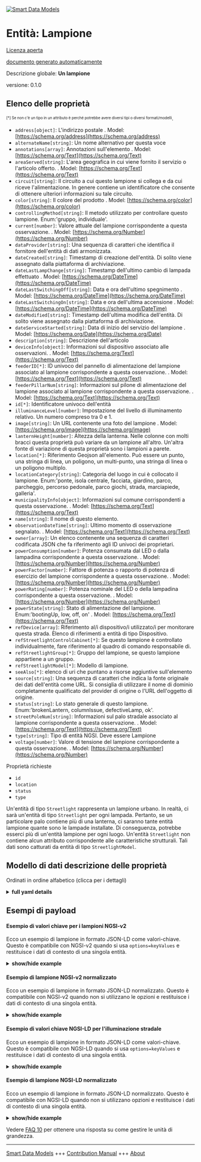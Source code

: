 <!-- 10-Header -->  
[![Smart Data Models](https://smartdatamodels.org/wp-content/uploads/2022/01/SmartDataModels_logo.png "Logo")](https://smartdatamodels.org)  
Entità: Lampione  
================<!-- /10-Header -->  
<!-- 15-License -->  
[Licenza aperta](https://github.com/smart-data-models//dataModel.Streetlighting/blob/master/Streetlight/LICENSE.md)  
[documento generato automaticamente](https://docs.google.com/presentation/d/e/2PACX-1vTs-Ng5dIAwkg91oTTUdt8ua7woBXhPnwavZ0FxgR8BsAI_Ek3C5q97Nd94HS8KhP-r_quD4H0fgyt3/pub?start=false&loop=false&delayms=3000#slide=id.gb715ace035_0_60)  
<!-- /15-License -->  
<!-- 20-Description -->  
Descrizione globale: **Un lampione**  
versione: 0.1.0  
<!-- /20-Description -->  
<!-- 30-PropertiesList -->  

## Elenco delle proprietà  

<sup><sub>[*] Se non c'è un tipo in un attributo è perché potrebbe avere diversi tipi o diversi formati/modelli</sub></sup>.  
- `address[object]`: L'indirizzo postale  . Model: [https://schema.org/address](https://schema.org/address)- `alternateName[string]`: Un nome alternativo per questa voce  - `annotations[array]`: Annotazioni sull'elemento  . Model: [https://schema.org/Text](https://schema.org/Text)- `areaServed[string]`: L'area geografica in cui viene fornito il servizio o l'articolo offerto.  . Model: [https://schema.org/Text](https://schema.org/Text)- `circuit[string]`: Il circuito a cui questo lampione si collega e da cui riceve l'alimentazione. In genere contiene un identificatore che consente di ottenere ulteriori informazioni su tale circuito.  - `color[string]`: Il colore del prodotto  . Model: [https://schema.org/color](https://schema.org/color)- `controllingMethod[string]`: Il metodo utilizzato per controllare questo lampione. Enum:'gruppo, individuale'.  - `current[number]`: Valore attuale del lampione corrispondente a questa osservazione.  . Model: [https://schema.org/Number](https://schema.org/Number)- `dataProvider[string]`: Una sequenza di caratteri che identifica il fornitore dell'entità di dati armonizzata.  - `dateCreated[string]`: Timestamp di creazione dell'entità. Di solito viene assegnato dalla piattaforma di archiviazione.  - `dateLastLampChange[string]`: Timestamp dell'ultimo cambio di lampada effettuato  . Model: [https://schema.org/DateTime](https://schema.org/DateTime)- `dateLastSwitchingOff[string]`: Data e ora dell'ultimo spegnimento  . Model: [https://schema.org/DateTime](https://schema.org/DateTime)- `dateLastSwitchingOn[string]`: Data e ora dell'ultima accensione  . Model: [https://schema.org/DateTime](https://schema.org/DateTime)- `dateModified[string]`: Timestamp dell'ultima modifica dell'entità. Di solito viene assegnato dalla piattaforma di archiviazione.  - `dateServiceStarted[string]`: Data di inizio del servizio del lampione  . Model: [https://schema.org/Date](https://schema.org/Date)- `description[string]`: Descrizione dell'articolo  - `deviceInfo[object]`: Informazioni sul dispositivo associato alle osservazioni.  . Model: [https://schema.org/Text](https://schema.org/Text)- `feederID[*]`: ID univoco del pannello di alimentazione del lampione associato al lampione corrispondente a questa osservazione.  . Model: [https://schema.org/Text](https://schema.org/Text)- `feederPillarNum[string]`: Informazioni sul pilone di alimentazione del lampione associato al lampione corrispondente a questa osservazione.  . Model: [https://schema.org/Text](https://schema.org/Text)- `id[*]`: Identificatore univoco dell'entità  - `illuminanceLevel[number]`: Impostazione del livello di illuminamento relativo. Un numero compreso tra 0 e 1.  - `image[string]`: Un URL contenente una foto del lampione  . Model: [https://schema.org/image](https://schema.org/image)- `lanternHeight[number]`: Altezza della lanterna. Nelle colonne con molti bracci questa proprietà può variare da un lampione all'altro. Un'altra fonte di variazione di questa proprietà sono i lampioni a parete.  - `location[*]`: Riferimento Geojson all'elemento. Può essere un punto, una stringa di linea, un poligono, un multi-punto, una stringa di linea o un poligono multiplo.  - `locationCategory[string]`: Categoria del luogo in cui è collocato il lampione. Enum:'ponte, isola centrale, facciata, giardino, parco, parcheggio, percorso pedonale, parco giochi, strada, marciapiede, galleria'.  - `municipalityInfo[object]`: Informazioni sul comune corrispondenti a questa osservazione.  . Model: [https://schema.org/Text](https://schema.org/Text)- `name[string]`: Il nome di questo elemento.  - `observationDateTime[string]`: Ultimo momento di osservazione segnalato.  . Model: [https://schema.org/Text](https://schema.org/Text)- `owner[array]`: Un elenco contenente una sequenza di caratteri codificata JSON che fa riferimento agli ID univoci dei proprietari.  - `powerConsumption[number]`: Potenza consumata dal LED o dalla lampadina corrispondente a questa osservazione.  . Model: [https://schema.org/Number](https://schema.org/Number)- `powerFactor[number]`: Fattore di potenza o rapporto di potenza di esercizio del lampione corrispondente a questa osservazione.  . Model: [https://schema.org/Number](https://schema.org/Number)- `powerRating[number]`: Potenza nominale del LED o della lampadina corrispondente a questa osservazione.  . Model: [https://schema.org/Number](https://schema.org/Number)- `powerState[string]`: Stato di alimentazione del lampione. Enum:'bootingUp, low, off, on'  . Model: [https://schema.org/Text](https://schema.org/Text)- `refDevice[array]`: Riferimento al/i dispositivo/i utilizzato/i per monitorare questa strada. Elenco di riferimenti a entità di tipo Dispositivo.  - `refStreetlightControlCabinet[*]`: Se questo lampione è controllato individualmente, fare riferimento al quadro di comando responsabile di.  - `refStreetlightGroup[*]`: Gruppo del lampione, se questo lampione appartiene a un gruppo.  - `refStreetlightModel[*]`: Modello di lampione.  - `seeAlso[*]`: elenco di uri che puntano a risorse aggiuntive sull'elemento  - `source[string]`: Una sequenza di caratteri che indica la fonte originale dei dati dell'entità come URL. Si consiglia di utilizzare il nome di dominio completamente qualificato del provider di origine o l'URL dell'oggetto di origine.  - `status[string]`: Lo stato generale di questo lampione. Enum:'brokenLantern, columnIssue, defectiveLamp, ok'.  - `streetPoleNum[string]`: Informazioni sul palo stradale associato al lampione corrispondente a questa osservazione.  . Model: [https://schema.org/Text](https://schema.org/Text)- `type[string]`: Tipo di entità NGSI. Deve essere Lampione  - `voltage[number]`: Valore di tensione del lampione corrispondente a questa osservazione.  . Model: [https://schema.org/Number](https://schema.org/Number)<!-- /30-PropertiesList -->  
<!-- 35-RequiredProperties -->  
Proprietà richieste  
- `id`  - `location`  - `status`  - `type`  <!-- /35-RequiredProperties -->  
<!-- 40-RequiredProperties -->  
Un'entità di tipo `Streetlight` rappresenta un lampione urbano. In realtà, ci sarà un'entità di tipo `Streetlight` per ogni lampada. Pertanto, se un particolare palo contiene più di una lanterna, ci saranno tante entità lampione quante sono le lampade installate. Di conseguenza, potrebbe esserci più di un'entità lampione per ogni luogo. Un'entità `Streetlight` non contiene alcun attributo corrispondente alle caratteristiche strutturali. Tali dati sono catturati da entità di tipo `StreetlightModel`.  
<!-- /40-RequiredProperties -->  
<!-- 50-DataModelHeader -->  
## Modello di dati descrizione delle proprietà  
Ordinati in ordine alfabetico (clicca per i dettagli)  
<!-- /50-DataModelHeader -->  
<!-- 60-ModelYaml -->  
<details><summary><strong>full yaml details</strong></summary>    
```yaml  
Streetlight:    
  description: 'A Street light'    
  properties:    
    address:    
      description: 'The mailing address'    
      properties:    
        addressCountry:    
          description: 'Property. The country. For example, Spain. Model:''https://schema.org/addressCountry'''    
          type: string    
        addressLocality:    
          description: 'Property. The locality in which the street address is, and which is in the region. Model:''https://schema.org/addressLocality'''    
          type: string    
        addressRegion:    
          description: 'Property. The region in which the locality is, and which is in the country. Model:''https://schema.org/addressRegion'''    
          type: string    
        postOfficeBoxNumber:    
          description: 'Property. The post office box number for PO box addresses. For example, 03578. Model:''https://schema.org/postOfficeBoxNumber'''    
          type: string    
        postalCode:    
          description: 'Property. The postal code. For example, 24004. Model:''https://schema.org/https://schema.org/postalCode'''    
          type: string    
        streetAddress:    
          description: 'Property. The street address. Model:''https://schema.org/streetAddress'''    
          type: string    
      type: object    
      x-ngsi:    
        model: https://schema.org/address    
        type: Property    
    alternateName:    
      description: 'An alternative name for this item'    
      type: string    
      x-ngsi:    
        type: Property    
    annotations:    
      description: 'Annotations about the item'    
      items:    
        type: string    
      type: array    
      x-ngsi:    
        model: https://schema.org/Text    
        type: Property    
    areaServed:    
      description: 'The geographic area where a service or offered item is provided'    
      type: string    
      x-ngsi:    
        model: https://schema.org/Text    
        type: Property    
    circuit:    
      description: 'The circuit to which this streetlight connects to and gets power from. Typically it will contain an identifier that will allow to obtain more information about such circuit.'    
      type: string    
      x-ngsi:    
        type: Property    
    color:    
      description: 'The color of the product'    
      type: string    
      x-ngsi:    
        model: https://schema.org/color    
        type: Property    
    controllingMethod:    
      description: 'The method used to control this streetlight. Enum:''group, individual''. '    
      enum:    
        - group    
        - individual    
      type: string    
      x-ngsi:    
        type: Property    
    current:    
      description: 'Current value of the streetlight corresponding to this observation.'    
      type: number    
      x-ngsi:    
        model: https://schema.org/Number    
        type: Property    
    dataProvider:    
      description: 'A sequence of characters identifying the provider of the harmonised data entity.'    
      type: string    
      x-ngsi:    
        type: Property    
    dateCreated:    
      description: 'Entity creation timestamp. This will usually be allocated by the storage platform.'    
      format: date-time    
      type: string    
      x-ngsi:    
        type: Property    
    dateLastLampChange:    
      description: 'Timestamp of the last change of lamp made'    
      format: date-time    
      type: string    
      x-ngsi:    
        model: https://schema.org/DateTime    
        type: Property    
    dateLastSwitchingOff:    
      description: 'Timestamp of the last switching off'    
      format: date-time    
      type: string    
      x-ngsi:    
        model: https://schema.org/DateTime    
        type: Property    
    dateLastSwitchingOn:    
      description: 'Timestamp of the last switching on'    
      format: date-time    
      type: string    
      x-ngsi:    
        model: https://schema.org/DateTime    
        type: Property    
    dateModified:    
      description: 'Timestamp of the last modification of the entity. This will usually be allocated by the storage platform.'    
      format: date-time    
      type: string    
      x-ngsi:    
        type: Property    
    dateServiceStarted:    
      description: 'Date at which the streetlight started giving service'    
      format: date-time    
      type: string    
      x-ngsi:    
        model: https://schema.org/Date    
        type: Property    
    description:    
      description: 'A description of this item'    
      type: string    
      x-ngsi:    
        type: Property    
    deviceInfo:    
      description: 'Information about the device associated with the observations.'    
      properties:    
        RFId:    
          description: 'Property. Model:''https://schema.org/Text''. Gives the ID of the RFID reader.'    
          type: string    
        deviceBatteryStatus:    
          description: 'Property. Model:''https://schema.org/Text''. Gives the Battery charging status of the reporting device(Connected, Disconnected).'    
          type: string    
        deviceId:    
          description: 'Property. Model:''https://schema.org/Text''. Device ID of the physical sensor/ measurement station corresponding to this observation.'    
          type: string    
        deviceModel:    
          description: 'Property. Model:''https://schema.org/Text''. Describes the information of the device, sensor or system in consideration.'    
          properties:    
            brandName:    
              description: 'Property. Model:''https://schema.org/Text''. Name of the brand associated with an entity, e.g., sensor, device etc.'    
              type: string    
            manufacturerName:    
              description: 'Property. Model:''https://schema.org/Text''. Name of the manufacturer associated with an entity, e.g., sensor, device etc.'    
              type: string    
            modelName:    
              description: 'Property. Model:''https://schema.org/Text''. Name of a specific model associated with an entity, e.g., sensor, device etc.'    
              type: string    
            modelURL:    
              description: 'Property. Model:''https://schema.org/Text''. URL providing further information of a specific model associated with an entity, e.g., sensor, device etc.'    
              type: string    
          type: object    
        deviceName:    
          description: 'Property. Model:''https://schema.org/Text''. Device Name or Station name of the sensor device/station corresponding to this observation.'    
          type: string    
        deviceSimNumber:    
          description: 'Property. Model:''https://schema.org/Text''. Gives the sim number of the device in the waste management vehicle.'    
          type: string    
        measurand:    
          description: 'Property. Model:''https://schema.org/Text''. Property/properties sensed/observed/measured by the device.'    
          type: string    
      type: object    
      x-ngsi:    
        model: https://schema.org/Text    
        type: Property    
    feederID:    
      anyOf:    
        - description: 'Property. '    
          type: string    
        - description: 'Property. Model:''https://schema.org/Text'    
          format: uri    
          type: string    
      description: 'Unique ID of the streetlight feeder panel associated with the streetlight corresponding to this observation.'    
      x-ngsi:    
        model: https://schema.org/Text    
        type: Relationship    
    feederPillarNum:    
      description: 'Streetlight feeder pillar information associated with the streetlight corresponding to this observation.'    
      type: string    
      x-ngsi:    
        model: https://schema.org/Text    
        type: Property    
    id:    
      anyOf: &streetlight_-_properties_-_owner_-_items_-_anyof    
        - description: 'Property. Identifier format of any NGSI entity'    
          maxLength: 256    
          minLength: 1    
          pattern: ^[\w\-\.\{\}\$\+\*\[\]`|~^@!,:\\]+$    
          type: string    
        - description: 'Property. Identifier format of any NGSI entity'    
          format: uri    
          type: string    
      description: 'Unique identifier of the entity'    
      x-ngsi:    
        type: Property    
    illuminanceLevel:    
      description: 'Relative illuminance level setting. A number between 0 and 1.'    
      maximum: 1    
      minimum: 0    
      type: number    
      x-ngsi:    
        type: Property    
    image:    
      description: 'A URL containing a photo of the streetlight'    
      format: uri    
      type: string    
      x-ngsi:    
        model: https://schema.org/image    
        type: Relationship    
    lanternHeight:    
      description: 'Lantern''s height. In columns with many arms this can vary between streetlights. Another variation source of this property are wall-mounted streetlights.'    
      minimum: 0    
      type: number    
      x-ngsi:    
        type: Property    
    location:    
      description: 'Geojson reference to the item. It can be Point, LineString, Polygon, MultiPoint, MultiLineString or MultiPolygon'    
      oneOf:    
        - description: 'Geoproperty. Geojson reference to the item. Point'    
          properties:    
            bbox:    
              items:    
                type: number    
              minItems: 4    
              type: array    
            coordinates:    
              items:    
                type: number    
              minItems: 2    
              type: array    
            type:    
              enum:    
                - Point    
              type: string    
          required:    
            - type    
            - coordinates    
          title: 'GeoJSON Point'    
          type: object    
        - description: 'Geoproperty. Geojson reference to the item. LineString'    
          properties:    
            bbox:    
              items:    
                type: number    
              minItems: 4    
              type: array    
            coordinates:    
              items:    
                items:    
                  type: number    
                minItems: 2    
                type: array    
              minItems: 2    
              type: array    
            type:    
              enum:    
                - LineString    
              type: string    
          required:    
            - type    
            - coordinates    
          title: 'GeoJSON LineString'    
          type: object    
        - description: 'Geoproperty. Geojson reference to the item. Polygon'    
          properties:    
            bbox:    
              items:    
                type: number    
              minItems: 4    
              type: array    
            coordinates:    
              items:    
                items:    
                  items:    
                    type: number    
                  minItems: 2    
                  type: array    
                minItems: 4    
                type: array    
              type: array    
            type:    
              enum:    
                - Polygon    
              type: string    
          required:    
            - type    
            - coordinates    
          title: 'GeoJSON Polygon'    
          type: object    
        - description: 'Geoproperty. Geojson reference to the item. MultiPoint'    
          properties:    
            bbox:    
              items:    
                type: number    
              minItems: 4    
              type: array    
            coordinates:    
              items:    
                items:    
                  type: number    
                minItems: 2    
                type: array    
              type: array    
            type:    
              enum:    
                - MultiPoint    
              type: string    
          required:    
            - type    
            - coordinates    
          title: 'GeoJSON MultiPoint'    
          type: object    
        - description: 'Geoproperty. Geojson reference to the item. MultiLineString'    
          properties:    
            bbox:    
              items:    
                type: number    
              minItems: 4    
              type: array    
            coordinates:    
              items:    
                items:    
                  items:    
                    type: number    
                  minItems: 2    
                  type: array    
                minItems: 2    
                type: array    
              type: array    
            type:    
              enum:    
                - MultiLineString    
              type: string    
          required:    
            - type    
            - coordinates    
          title: 'GeoJSON MultiLineString'    
          type: object    
        - description: 'Geoproperty. Geojson reference to the item. MultiLineString'    
          properties:    
            bbox:    
              items:    
                type: number    
              minItems: 4    
              type: array    
            coordinates:    
              items:    
                items:    
                  items:    
                    items:    
                      type: number    
                    minItems: 2    
                    type: array    
                  minItems: 4    
                  type: array    
                type: array    
              type: array    
            type:    
              enum:    
                - MultiPolygon    
              type: string    
          required:    
            - type    
            - coordinates    
          title: 'GeoJSON MultiPolygon'    
          type: object    
      x-ngsi:    
        type: Geoproperty    
    locationCategory:    
      description: 'Category of the location where the streetlight is placed. Enum:''bridge, centralIsland, facade, garden, park, parking, pedestrianPath, playground, road, sidewalk, tunnel'''    
      enum:    
        - bridge    
        - centralIsland    
        - facade    
        - garden    
        - park    
        - parking    
        - pedestrianPath    
        - playground    
        - road    
        - sidewalk    
        - tunnel    
      type: string    
      x-ngsi:    
        type: Property    
    municipalityInfo:    
      description: 'Municipality information corresponding to this observation.'    
      properties:    
        cityId:    
          description: 'Property. Model:''https://schema.org/Text''. City ID corresponding to this observation'    
          type: string    
        cityName:    
          description: 'Property. Model:''https://schema.org/Text''. City name corresponding to this observation'    
          type: string    
        district:    
          description: 'Property. Model:''https://schema.org/Text''. District name corresponding to this observation.'    
          type: string    
        stateName:    
          description: 'Property. Model:''https://schema.org/Text''. Name of the state corresponding to this observation.'    
          type: string    
        ulbName:    
          description: 'Property. Model:''https://schema.org/Text''.Name of the Urban Local Body corresponding to this observation.'    
          type: string    
        wardNum:    
          description: 'Property. Model:''https://schema.org/Number''. Ward number corresponding to this observation.'    
          type: number    
        zoneId:    
          description: 'Property. Model:''https://schema.org/Text''. Zone ID corresponding to this observation.'    
          type: string    
      type: object    
      x-ngsi:    
        model: https://schema.org/Text    
        type: Property    
    name:    
      description: 'The name of this item.'    
      type: string    
      x-ngsi:    
        type: Property    
    observationDateTime:    
      description: 'Last reported time of observation.'    
      format: date-time    
      type: string    
      x-ngsi:    
        model: https://schema.org/Text    
        type: Property    
    owner:    
      description: 'A List containing a JSON encoded sequence of characters referencing the unique Ids of the owner(s)'    
      items:    
        anyOf: *streetlight_-_properties_-_owner_-_items_-_anyof    
        description: 'Property. Unique identifier of the entity'    
      type: array    
      x-ngsi:    
        type: Property    
    powerConsumption:    
      description: 'Power consumed by the LED or the streetlight bulb corresponding to this observation.'    
      type: number    
      x-ngsi:    
        model: https://schema.org/Number    
        type: Property    
    powerFactor:    
      description: 'Power factor or the ratio of working power of the streetlight corresponding to this observation.'    
      type: number    
      x-ngsi:    
        model: https://schema.org/Number    
        type: Property    
    powerRating:    
      description: 'Power rating of the LED or the streetlight bulb corresponding to this observation.'    
      type: number    
      x-ngsi:    
        model: https://schema.org/Number    
        type: Property    
    powerState:    
      description: 'Streetlight''s power state. Enum:''bootingUp, low, off, on'''    
      enum:    
        - bootingUp    
        - low    
        - off    
        - on    
      type: string    
      x-ngsi:    
        model: https://schema.org/Text    
        type: Property    
    refDevice:    
      description: 'Reference to the device(s) used to monitor this streetligth. List of Reference to entity(ies) of type Device.'    
      items:    
        anyOf:    
          - description: 'Property. Identifier format of any NGSI entity'    
            maxLength: 256    
            minLength: 1    
            pattern: ^[\w\-\.\{\}\$\+\*\[\]`|~^@!,:\\]+$    
            type: string    
          - description: 'Property. Identifier format of any NGSI entity'    
            format: uri    
            type: string    
      minItems: 1    
      type: array    
      uniqueItems: true    
      x-ngsi:    
        type: Relationship    
    refStreetlightControlCabinet:    
      anyOf:    
        - description: 'Property. Identifier format of any NGSI entity'    
          maxLength: 256    
          minLength: 1    
          pattern: ^[\w\-\.\{\}\$\+\*\[\]`|~^@!,:\\]+$    
          type: string    
        - description: 'Property. Identifier format of any NGSI entity'    
          format: uri    
          type: string    
      description: 'If this streetlight is individually controlled, reference to the control cabinet in charge of.'    
      x-ngsi:    
        type: Relationship    
    refStreetlightGroup:    
      anyOf:    
        - description: 'Property. Identifier format of any NGSI entity'    
          maxLength: 256    
          minLength: 1    
          pattern: ^[\w\-\.\{\}\$\+\*\[\]`|~^@!,:\\]+$    
          type: string    
        - description: 'Property. Identifier format of any NGSI entity'    
          format: uri    
          type: string    
      description: 'Streetlight''s group, if this streetlight belongs to any group.'    
      x-ngsi:    
        type: Relationship    
    refStreetlightModel:    
      anyOf:    
        - description: 'Property. Identifier format of any NGSI entity'    
          maxLength: 256    
          minLength: 1    
          pattern: ^[\w\-\.\{\}\$\+\*\[\]`|~^@!,:\\]+$    
          type: string    
        - description: 'Property. Identifier format of any NGSI entity'    
          format: uri    
          type: string    
      description: 'Streetlight''s model.'    
      x-ngsi:    
        type: Relationship    
    seeAlso:    
      description: 'list of uri pointing to additional resources about the item'    
      oneOf:    
        - items:    
            format: uri    
            type: string    
          minItems: 1    
          type: array    
        - format: uri    
          type: string    
      x-ngsi:    
        type: Property    
    source:    
      description: 'A sequence of characters giving the original source of the entity data as a URL. Recommended to be the fully qualified domain name of the source provider, or the URL to the source object.'    
      type: string    
      x-ngsi:    
        type: Property    
    status:    
      description: 'The overall status of this street light. Enum:''brokenLantern, columnIssue, defectiveLamp, ok'''    
      enum:    
        - brokenLantern    
        - columnIssue    
        - defectiveLamp    
        - ok    
      type: string    
      x-ngsi:    
        type: Property    
    streetPoleNum:    
      description: 'Street pole information associated with the streetlight corresponding to this observation.'    
      type: string    
      x-ngsi:    
        model: https://schema.org/Text    
        type: Property    
    type:    
      description: 'NGSI Entity type. It has to be Streetlight'    
      enum:    
        - Streetlight    
      type: string    
      x-ngsi:    
        type: Property    
    voltage:    
      description: 'Voltage value of the streetlight corresponding to this observation.'    
      type: number    
      x-ngsi:    
        model: https://schema.org/Number    
        type: Property    
  required:    
    - id    
    - type    
    - location    
    - status    
  type: object    
  x-derived-from: ""    
  x-disclaimer: 'Redistribution and use in source and binary forms, with or without modification, are permitted  provided that the license conditions are met. Copyleft (c) 2021 Contributors to Smart Data Models Program'    
  x-license-url: https://github.com/smart-data-models/dataModel.Streetlighting/blob/master/Streetlight/LICENSE.md    
  x-model-schema: https://smart-data-models.github.io/dataModel.Streetlighting/Streetlight/schema.json    
  x-model-tags: IUDX    
  x-version: 0.1.0    
```  
</details>    
<!-- /60-ModelYaml -->  
<!-- 70-MiddleNotes -->  
<!-- /70-MiddleNotes -->  
<!-- 80-Examples -->  
## Esempi di payload  
#### Esempio di valori chiave per i lampioni NGSI-v2  
Ecco un esempio di lampione in formato JSON-LD come valori-chiave. Questo è compatibile con NGSI-v2 quando si usa `options=keyValues` e restituisce i dati di contesto di una singola entità.  
<details><summary><strong>show/hide example</strong></summary>    
```json  
{  
  "id": "streetlight:guadalajara:4567",  
  "type": "Streetlight",  
  "location": {  
    "type": "Point",  
    "coordinates": [  
      -3.164485591715449,  
      40.62785133667262  
    ]  
  },  
  "areaServed": "Roundabouts city entrance",  
  "status": "ok",  
  "refStreetlightGroup": "streetlightgroup:G345",  
  "refStreetlightModel": "streetlightmodel:STEEL_Tubular_10m",  
  "circuit": "C-456-A467",  
  "lanternHeight": 10,  
  "locationCategory": "centralIsland",  
  "powerState": "off",  
  "controllingMethod": "individual",  
  "dateLastLampChange": "2016-07-08T08:02:21.753Z",  
  "powerConsumption": 10,  
  "current": 250,  
  "powerRating": 5,  
  "powerFactor": 0.7,  
  "voltage": 50,  
  "feederPillarNum": "70",  
  "streetPoleNum": "2",  
  "feederID": "F1",  
  "observationDateTime": "2021-01-11T15:51:02+05:30",  
  "municipalityInfo": {  
    "district": "Bangalore Urban",  
    "ulbName": "BMC",  
    "cityID": "23",  
    "stateName": "Karnataka",  
    "cityName": "Bangalore",  
    "zoneID": "2",  
    "wardNum": 4  
  },  
  "deviceInfo": {  
    "rfID": "5634684",  
    "deviceBatteryStatus": "Connected",  
    "deviceName": "SL1",  
    "deviceID": "43",  
    "measurand": "6",  
    "deviceSimNumber": "6755375727",  
    "deviceModel": {  
      "brandName": "abc",  
      "manufacturerName": "xyz",  
      "modelName": "SL1",  
      "modelURL": "www.abcstreetlight.com"  
    }  
  }  
}  
```  
</details>  
#### Esempio di lampione NGSI-v2 normalizzato  
Ecco un esempio di lampione in formato JSON-LD normalizzato. Questo è compatibile con NGSI-v2 quando non si utilizzano le opzioni e restituisce i dati di contesto di una singola entità.  
<details><summary><strong>show/hide example</strong></summary>    
```json  
{  
  "id": "streetlight:guadalajara:4567",  
  "type": "Streetlight",  
  "location": {  
    "type": "geo:json",  
    "value": {  
      "type": "Point",  
      "coordinates": [  
        -3.164485591715449,  
        40.62785133667262  
      ]  
    }  
  },  
  "areaServed": {  
    "type": "Text",  
    "value": "Roundabouts city entrance"  
  },  
  "status": {  
    "type": "Text",  
    "value": "ok"  
  },  
  "refStreetlightGroup": {  
    "type": "Relationship",  
    "value": "streetlightgroup:G345"  
  },  
  "refStreetlightModel": {  
    "type": "Relationship",  
    "value": "streetlightmodel:STEEL_Tubular_10m"  
  },  
  "circuit": {  
    "type": "Text",  
    "value": "C-456-A467"  
  },  
  "lanternHeight": {  
    "type": "Number",  
    "value": 10  
  },  
  "locationCategory": {  
    "type": "Text",  
    "value": "centralIsland"  
  },  
  "powerState": {  
    "type": "Text",  
    "value": "off"  
  },  
  "controllingMethod": {  
    "type": "Text",  
    "value": "individual"  
  },  
  "dateLastLampChange": {  
    "type": "DateTime",  
    "value": "2016-07-08T08:02:21.753Z"  
  },  
  "powerConsumption": {  
    "type": "Number",  
    "value": 10  
  },  
  "current": {  
    "type": "Number",  
    "value": 250  
  },  
  "powerRating": {  
    "type": "Number",  
    "value": 5  
  },  
  "powerFactor": {  
    "type": "Number",  
    "value": 0.7  
  },  
  "voltage": {  
    "type": "Number",  
    "value": 50  
  },  
  "feederPillarNum": {  
    "type": "Text",  
    "value": "70"  
  },  
  "streetPoleNum": {  
    "type": "Text",  
    "value": "2"  
  },  
  "feederID": {  
    "type": "Text",  
    "value": "F1"  
  },  
  "observationDateTime": {  
    "type": "DateTime",  
    "value": "2021-01-11T15:51:02+05:30"  
  },  
  "municipalityInfo": {  
    "type": "StructuredValue",  
    "value": {  
      "district": "Bangalore Urban",  
      "ulbName": "BMC",  
      "cityId": "23",  
      "stateName": "Karnataka",  
      "cityName": "Bangalore",  
      "zoneId": "2",  
      "wardNum": 4  
    },  
    "deviceInfo": {  
      "type": "StructuredValue",  
      "value": {  
        "rfId": "5634684",  
        "deviceBatteryStatus": "Connected",  
        "deviceName": "SL1",  
        "deviceID": "43",  
        "measurand": "6",  
        "deviceSimNumber": "6755375727",  
        "deviceModel": {  
          "brandName": "abc",  
          "manufacturerName": "xyz",  
          "modelName": "SL1",  
          "modelURL": "www.abcstreetlight.com"  
        }  
      }  
    }  
  }  
}  
```  
</details>  
#### Esempio di valori chiave NGSI-LD per l'illuminazione stradale  
Ecco un esempio di lampione in formato JSON-LD come valori-chiave. Questo è compatibile con NGSI-LD quando si usa `options=keyValues` e restituisce i dati di contesto di una singola entità.  
<details><summary><strong>show/hide example</strong></summary>    
```json  
{  
    "id": "urn:ngsi-ld:Streetlight:streetlight:guadalajara:4567",  
    "type": "Streetlight",  
    "areaServed": "Roundabouts city entrance",  
    "circuit": "C-456-A467",  
    "controllingMethod": "individual",  
    "current": 250,  
    "dateLastLampChange": {  
        "@type": "DateTime",  
        "@value": "2016-07-08T08:02:21.753Z"  
    },  
    "deviceInfo": {  
        "rfID": "5634684",  
        "deviceBatteryStatus": "Connected",  
        "deviceName": "SL1",  
        "deviceID": "43",  
        "measurand": "6",  
        "deviceSimNumber": "6755375727",  
        "deviceModel": {  
            "brandName": "abc",  
            "manufacturerName": "xyz",  
            "modelName": "SL1",  
            "modelURL": "www.abcstreetlight.com"  
        }  
    },  
    "feederID": "F1",  
    "feederPillarNum": "70",  
    "lanternHeight": 10,  
    "location": {  
        "coordinates": [  
            -3.164485591715449,  
            40.62785133667262  
        ],  
        "type": "Point"  
    },  
    "locationCategory": "centralIsland",  
    "municipalityInfo": {  
        "district": "Bangalore Urban",  
        "ulbName": "BMC",  
        "cityID": "23",  
        "stateName": "Karnataka",  
        "cityName": "Bangalore",  
        "zoneID": "2",  
        "wardNum": 4  
    },  
    "observationDateTime": "2021-01-11T15:51:02+05:30",  
    "powerConsumption": 10,  
    "powerFactor": 0.7,  
    "powerRating": 5,  
    "powerState": "off",  
    "refStreetlightGroup": "urn:ngsi-ld:StreetlightGroup:streetlightgroup:G345",  
    "refStreetlightModel": "urn:ngsi-ld:StreetlightModel:streetlightmodel:STEEL_Tubular_10m",  
    "status": "ok",  
    "streetPoleNum": "2",  
    "voltage": 50,  
    "@context": [  
        "https://uri.etsi.org/ngsi-ld/v1/ngsi-ld-core-context.jsonld",  
        "https://raw.githubusercontent.com/smart-data-models/dataModel.Streetlighting/master/context.jsonld"  
    ]  
}  
```  
</details>  
#### Esempio di lampione NGSI-LD normalizzato  
Ecco un esempio di lampione in formato JSON-LD normalizzato. Questo è compatibile con NGSI-LD quando non si utilizzano opzioni e restituisce i dati di contesto di una singola entità.  
<details><summary><strong>show/hide example</strong></summary>    
```json  
{  
    "id": "urn:ngsi-ld:Streetlight:streetlight:guadalajara:4567",  
    "type": "Streetlight",  
    "areaServed": {  
        "type": "Property",  
        "value": "Roundabouts city entrance"  
    },  
    "circuit": {  
        "type": "Property",  
        "value": "C-456-A467"  
    },  
    "controllingMethod": {  
        "type": "Property",  
        "value": "individual"  
    },  
    "current": {  
        "type": "Property",  
        "value": 250  
    },  
    "dateLastLampChange": {  
        "type": "Property",  
        "value": {  
            "@type": "DateTime",  
            "@value": "2016-07-08T08:02:21.753Z"  
        }  
    },  
    "feederID": {  
        "type": "Property",  
        "value": "F1"  
    },  
    "feederPillarNum": {  
        "type": "Property",  
        "value": "70"  
    },  
    "lanternHeight": {  
        "type": "Property",  
        "value": 10  
    },  
    "location": {  
        "type": "GeoProperty",  
        "value": {  
            "type": "Point",  
            "coordinates": [  
                -3.164485591715449,  
                40.62785133667262  
            ]  
        }  
    },  
    "locationCategory": {  
        "type": "Property",  
        "value": "centralIsland"  
    },  
    "municipalityInfo": {  
        "type": "Property",  
        "value": {  
            "district": "Bangalore Urban",  
            "ulbName": "BMC",  
            "cityID": "23",  
            "stateName": "Karnataka",  
            "cityName": "Bangalore",  
            "zoneID": "2",  
            "wardNum": 4  
        },  
        "deviceInfo": {  
            "type": "Property",  
            "value": {  
                "rfID": "5634684",  
                "deviceBatteryStatus": "Connected",  
                "deviceName": "SL1",  
                "deviceID": "43",  
                "measurand": "6",  
                "deviceSimNumber": "6755375727",  
                "deviceModel": {  
                    "brandName": "abc",  
                    "manufacturerName": "xyz",  
                    "modelName": "SL1",  
                    "modelURL": "www.abcstreetlight.com"  
                }  
            }  
        }  
    },  
    "observationDateTime": {  
        "type": "Property",  
        "value": {  
            "@type": "DateTime",  
            "@value": "2021-01-11T15:51:02+05:30"  
        }  
    },  
    "powerConsumption": {  
        "type": "Property",  
        "value": 10  
    },  
    "powerFactor": {  
        "type": "Property",  
        "value": 0.7  
    },  
    "powerRating": {  
        "type": "Property",  
        "value": 5  
    },  
    "powerState": {  
        "type": "Property",  
        "value": "off"  
    },  
    "refStreetlightGroup": {  
        "type": "Relationship",  
        "object": "urn:ngsi-ld:StreetlightGroup:streetlightgroup:G345"  
    },  
    "refStreetlightModel": {  
        "type": "Relationship",  
        "object": "urn:ngsi-ld:StreetlightModel:streetlightmodel:STEEL_Tubular_10m"  
    },  
    "status": {  
        "type": "Property",  
        "value": "ok"  
    },  
    "streetPoleNum": {  
        "type": "Property",  
        "value": "2"  
    },  
    "voltage": {  
        "type": "Property",  
        "value": 50  
    },  
    "@context": [  
        "iudx:Streetlight",  
        "https://raw.githubusercontent.com/smart-data-models/dataModel.Streetlighting/master/context.jsonld"  
    ]  
}  
```  
</details><!-- /80-Examples -->  
<!-- 90-FooterNotes -->  
<!-- /90-FooterNotes -->  
<!-- 95-Units -->  
Vedere [FAQ 10](https://smartdatamodels.org/index.php/faqs/) per ottenere una risposta su come gestire le unità di grandezza.  
<!-- /95-Units -->  
<!-- 97-LastFooter -->  
---  
[Smart Data Models](https://smartdatamodels.org) +++ [Contribution Manual](https://bit.ly/contribution_manual) +++ [About](https://bit.ly/Introduction_SDM)<!-- /97-LastFooter -->  
